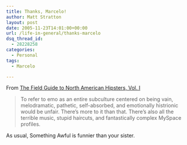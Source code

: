 ```yaml
---
title: Thanks, Marcelo!
author: Matt Stratton
layout: post
date: 2005-11-23T14:01:00+00:00
url: /life-in-general/thanks-marcelo
dsq_thread_id:
  - 28228258
categories:
  - Personal
tags:
  - Marcelo

---
```

From <a href="http://www.somethingawful.com/articles.php?a=3375" target="_blank">The Field Guide to North American Hipsters, Vol. I</a>

> To refer to emo as an entire subculture centered on being vain, melodramatic, pathetic, self-absorbed, and emotionally histrionic would be unfair. There’s more to it than that. There’s also all the terrible music, stupid haircuts, and fantastically complex MySpace profiles.

As usual, Something Awful is funnier than your sister.